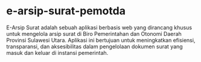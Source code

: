 # e-arsip-surat-pemotda
E-Arsip Surat adalah sebuah aplikasi berbasis web yang dirancang khusus untuk mengelola arsip surat di Biro Pemerintahan dan Otonomi Daerah Provinsi Sulawesi Utara. Aplikasi ini bertujuan untuk meningkatkan efisiensi, transparansi, dan aksesibilitas dalam pengelolaan dokumen surat yang masuk dan keluar di instansi pemerintah.
